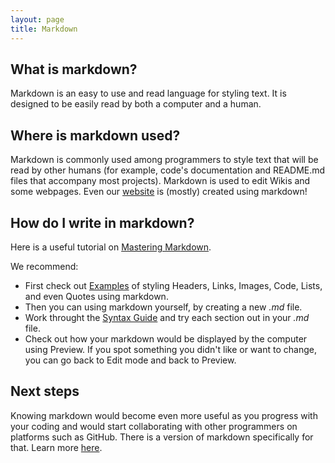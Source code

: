 ```yaml
---
layout: page
title: Markdown
---
```


## What is markdown?
Markdown is an easy to use and read language for styling text. It is designed to be easily read by both a computer and a human.

## Where is markdown used?
Markdown is commonly used among programmers to style text that will be read by other humans (for example, code's documentation and README.md files that accompany most projects). Markdown is used to edit Wikis and some webpages. Even our [website](torgyn.github.io/nextgenprog) is (mostly) created using markdown! 

## How do I write in markdown?
Here is a useful tutorial on [Mastering Markdown](https://guides.github.com/features/mastering-markdown/).

We recommend:
- First check out [Examples](https://guides.github.com/features/mastering-markdown/#examples) of styling Headers, Links, Images, Code, Lists, and even Quotes using markdown.
- Then you can using markdown yourself, by creating a new *.md* file.
- Work throught the [Syntax Guide](https://guides.github.com/features/mastering-markdown/#syntax) and try each section out in your *.md* file.
- Check out how your markdown would be displayed by the computer using Preview. If you spot something you didn't like or want to change, you can go back to Edit mode and back to Preview.

## Next steps
Knowing markdown would become even more useful as you progress with your coding and would start collaborating with other programmers on platforms such as GitHub. There is a version of markdown specifically for that. Learn more [here](https://guides.github.com/features/mastering-markdown/#GitHub-flavored-markdown).

